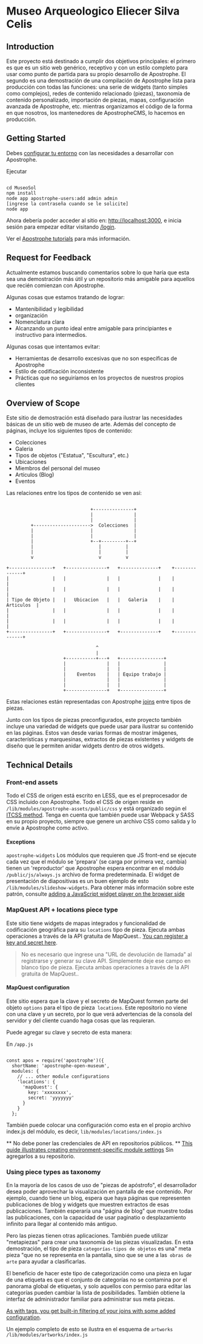 # Museo Arqueologico Eliecer Silva Celis

## Introduction

Este proyecto está destinado a cumplir dos objetivos principales: el primero es que es un sitio web genérico, receptivo y con un estilo completo para usar como punto de partida para su propio desarrollo de Apostrophe. El segundo es una demostración de una compilación de Apostrophe lista para producción con todas las funciones: una serie de widgets (tanto simples como complejos), redes de contenido relacionado (piezas), taxonomía de contenido personalizado, importación de piezas, mapas, configuración avanzada de Apostrophe, etc. mientras organizamos el código de la forma en que nosotros, los mantenedores de ApostropheCMS, lo hacemos en producción.

## Getting Started

Debes [configurar tu entorno](https://apostrophecms.org/docs/tutorials/getting-started/setting-up-your-environment.html) con las necesidades a desarrollar con Apostrophe.

Ejecutar

```

cd MuseoSol
npm install
node app apostrophe-users:add admin admin
[ingrese la contraseña cuando se le solicite]
node app
```

Ahora debería poder acceder al sitio en: [http://localhost:3000](http://localhost:3000), e inicia sesión para empezar editar visitando [/login](http://localhost:3000/login).

Ver el [Apostrophe tutorials](https://apostrophecms.org/docs/tutorials/getting-started/index.html) para más información.

## Request for Feedback

Actualmente estamos buscando comentarios sobre lo que haría que esta sea una demostración más útil y un repositorio más amigable para aquellos que recién comienzan con Apostrophe.

Algunas cosas que estamos tratando de lograr:
- Mantenibilidad y legibilidad
- organización
- Nomenclatura clara
- Alcanzando un punto ideal entre amigable para principiantes e instructivo para intermedios.

Algunas cosas que intentamos evitar:
- Herramientas de desarrollo excesivas que no son específicas de Apostrophe
- Estilo de codificación inconsistente
- Prácticas que no seguiríamos en los proyectos de nuestros propios clientes

## Overview of Scope

Este sitio de demostración está diseñado para ilustrar las necesidades básicas de un sitio web de museo de arte. Además del concepto de páginas, incluye los siguientes tipos de contenido:

- Colecciones
- Galeria
- Tipos de objetos ("Estatua", "Escultura", etc.)
- Ubicaciones
- Miembros del personal del museo
- Artículos (Blog)
- Eventos

Las relaciones entre los tipos de contenido se ven así:

```

                               +---------------+
                               |               |
                               |               |
         +--------------------->  Colecciones  |
         |                     |               |
         |                     |               |
         |                     +--+---------+--+
         |                        |         |
         |                        |         |
         v                        v         v
   
+----------------+   +---------------+   +--------------+    +--------------+
|                |   |               |   |              |    |              |
|                |   |               |   |              |    |              |
| Tipo de Objeto |   |   Ubicacion   |   |   Galeria    |    |   Articulos  |
|                |   |               |   |              |    |              |
|                |   |               |   |              |    |              |
+----------------+   +---------------+   +--------------+    +--------------+

                                 ^
                                 |
                     +-----------+---+   +----------------+
                     |               |   |                |
                     |               |   |                |
                     |    Eventos    |   | Equipo trabajo |
                     |               |   |                |
                     |               |   |                |
                     +---------------+   +----------------+

```

Estas relaciones están representadas con Apostrophe [joins](https://apostrophecms.org/docs/tutorials/getting-started/schema-guide.html#code-join-by-array-code) entre tipos de piezas.

Junto con los tipos de piezas preconfigurados, este proyecto también incluye una variedad de widgets que puede usar para ilustrar su contenido en las páginas. Estos van desde varias formas de mostrar imágenes, características y marquesinas, extractos de piezas existentes y widgets de diseño que le permiten anidar widgets dentro de otros widgets.

## Technical Details

### Front-end assets
Todo el CSS de origen está escrito en LESS, que es el preprocesador de CSS incluido con Apostrophe. Todo el CSS de origen reside en `/lib/modules/apostrophe-assets/public/css` y está organizado según el [ITCSS method](https://www.xfive.co/blog/itcss-scalable-maintainable-css-architecture/). Tenga en cuenta que también puede usar Webpack y SASS en su propio proyecto, siempre que genere un archivo CSS como salida y lo envíe a Apostrophe como activo.

#### Exceptions
`apostrophe-widgets` Los módulos que requieren que JS front-end se ejecute cada vez que el módulo se 'prepara' (se carga por primera vez, cambia) tienen un 'reproductor' que Apostrophe espera encontrar en el módulo `/public/js/always.js` archivo de forma predeterminada. El widget de presentación de diapositivas es un buen ejemplo de esto  `/lib/modules/slideshow-widgets`. Para obtener más información sobre este patrón, consulte [adding a JavaScript widget player on the browser side](https://apostrophecms.org/docs/tutorials/getting-started/custom-widgets.html#adding-a-java-script-widget-player-on-the-browser-side)

### MapQuest API + locations piece type
Este sitio tiene widgets de mapas integrados y funcionalidad de codificación geográfica para su `locations` tipo de pieza. Ejecuta ambas operaciones a través de la API gratuita de MapQuest.. [You can register a key and secret here](https://developer.mapquest.com/plan_purchase/steps/business_edition/business_edition_free/register).

> No es necesario que ingrese una "URL de devolución de llamada" al registrarse y generar su clave API. Simplemente deje ese campo en blanco tipo de pieza. Ejecuta ambas operaciones a través de la API gratuita de MapQuest..

#### MapQuest configuration
Este sitio espera que la clave y el secreto de MapQuest formen parte del objeto `options` para el tipo de pieza` locations`. Este repositorio no viene con una clave y un secreto, por lo que verá advertencias de la consola del servidor y del cliente cuando haga cosas que las requieran.

Puede agregar su clave y secreto de esta manera:

En `/app.js`

```

const apos = require('apostrophe')({
  shortName: 'apostrophe-open-museum',
  modules: {
    // ... other module configurations
    'locations': {
      'mapQuest': {
        key: 'xxxxxxxx',
        secret: 'yyyyyyy'
      }
    }
  };
```

También puede colocar una configuración como esta en el propio archivo index.js del módulo, es decir, `lib/modules/locations/index.js`

** No debe poner las credenciales de API en repositorios públicos. ** [This guide illustrates creating environment-specific module settings](https://apostrophecms.org/docs/tutorials/getting-started/settings.html#changing-the-value-for-a-specific-server-only) Sin agregarlos a su repositorio.

### Using piece types as taxonomy

En la mayoría de los casos de uso de "piezas de apóstrofo", el desarrollador desea poder aprovechar la visualización en pantalla de ese contenido. Por ejemplo, cuando tiene un blog, espera que haya páginas que representen publicaciones de blog y widgets que muestren extractos de esas publicaciones. También esperaría una "página de blog" que muestre todas las publicaciones, con la capacidad de usar paginatio o desplazamiento infinito para llegar al contenido más antiguo.

Pero las piezas tienen otras aplicaciones. También puede utilizar "metapiezas" para crear una taxonomía de las piezas visualizadas. En esta demostración, el tipo de pieza `categorías-tipos de objetos` es una" meta pieza "que no se representa en la pantalla, sino que se une a las` obras de arte` para ayudar a clasificarlas.

El beneficio de hacer este tipo de categorización como una pieza en lugar de una etiqueta es que el conjunto de categorías no se contamina por el panorama global de etiquetas, y solo aquellos con permiso para editar las categorías pueden cambiar la lista de posibilidades. También obtiene la interfaz de administrador familiar para administrar sus meta piezas.

[As with tags, you get built-in filtering of your joins with some added configuration](https://apostrophecms.org/docs/tutorials/intermediate/cursors.html#filtering-joins-browsing-profiles-by-market).

Un ejemplo completo de esto se ilustra en el esquema de `artworks` `/lib/modules/artworks/index.js`

